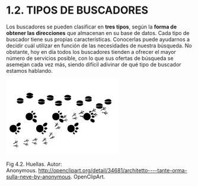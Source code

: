 
# 1.2. TIPOS DE BUSCADORES

Los buscadores se pueden clasificar en **tres tipos**, según la **forma de obtener las direcciones** que almacenan en su base de datos. Cada tipo de buscador tiene sus propias características. Conocerlas puede ayudarnos a decidir cuál utilizar en función de las necesidades de nuestra búsqueda. No obstante, hoy en día todos los buscadores tienden a ofrecer el mayor número de servicios posible, con lo que sus ofertas de búsqueda se asemejan cada vez más, siendo difícil adivinar de qué tipo de buscador estamos hablando.


![](img/huellas.jpg)

Fig 4.2. Huellas. Autor: Anonymous. http://openclipart.org/detail/34681/architetto----tante-orma-sulla-neve-by-anonymous. OpenClipArt.

